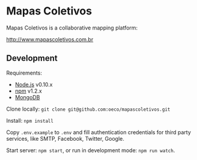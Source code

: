 # Mapas Coletivos
 
Mapas Coletivos is a collaborative mapping platform: 

http://www.mapascoletivos.com.br 
 

## Development

Requirements:

* [Node.js](http://nodejs.org/) v0.10.x 
* [npm](http://www.mongodb.org/) v1.2.x 
* [MongoDB](http://www.mongodb.org/)

Clone locally: `git clone git@github.com:oeco/mapascoletivos.git`

Install: `npm install`

Copy `.env.example` to `.env` and fill authentication credentials for third party services, like SMTP, Facebook, Twitter, Google. 

Start server: `npm start`, or run in development mode: `npm run watch`.
